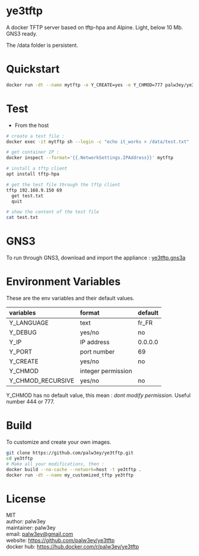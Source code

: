 # ye3tftp

A docker TFTP server based on tftp-hpa and Alpine. Light, below 10 Mb. GNS3 ready.

The /data folder is persistent.

# Quickstart

```bash
docker run -dt --name mytftp -e Y_CREATE=yes -e Y_CHMOD=777 palw3ey/ye3tftp
```
# Test

-   From the host

```bash
# create a test file :
docker exec -it mytftp sh --login -c "echo it_works > /data/test.txt"

# get container IP :
docker inspect --format='{{.NetworkSettings.IPAddress}}' mytftp

# install a tftp client
apt install tftp-hpa

# get the test file through the tftp client
tftp 192.168.9.150 69
  get test.txt
  quit

# show the content of the test file
cat test.txt
```

# GNS3

To run through GNS3, download and import the appliance : [ye3tftp.gns3a](https://raw.githubusercontent.com/palw3ey/ye3tftp/master/ye3tftp.gns3a)

# Environment Variables

These are the env variables and their default values.

| variables | format | default |
| :- |:- |:- |
|Y_LANGUAGE | text | fr_FR |
|Y_DEBUG | yes/no | no |
|Y_IP | IP address | 0.0.0.0 |
|Y_PORT | port number | 69 |
|Y_CREATE | yes/no | no |
|Y_CHMOD | integer permission | |
|Y_CHMOD_RECURSIVE | yes/no | no |

Y_CHMOD has no default value, this mean : *dont modify permission.* Useful number 444 or 777.

# Build

To customize and create your own images.

```bash
git clone https://github.com/palw3ey/ye3tftp.git
cd ye3tftp
# Make all your modifications, then :
docker build --no-cache --network=host -t ye3tftp .
docker run -dt --name my_customized_tftp ye3tftp
```

# License

MIT  
author: palw3ey  
maintainer: palw3ey  
email: palw3ey@gmail.com  
website: https://github.com/palw3ey/ye3tftp  
docker hub: https://hub.docker.com/r/palw3ey/ye3tftp
